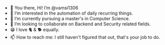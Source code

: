 - 👋 You there, Hi! I’m @vamsi1306
- 👀 I’m interested in the automation of daily recurring things.
- 🌱 I’m currently pursuing a master's in Computer Science.
- 💞️ I’m looking to collaborate on Backend and Security related fields.
- 😁 I love 🐈 & 🐕 equally. 
- 📫 How to reach me: I still haven't figured that out, that's your job to do.

<!---
vamsi1306/vamsi1306 is a ✨ special ✨ repository because its `README.md` (this file) appears on your GitHub profile.
You can click the Preview link to take a look at your changes.
--->
